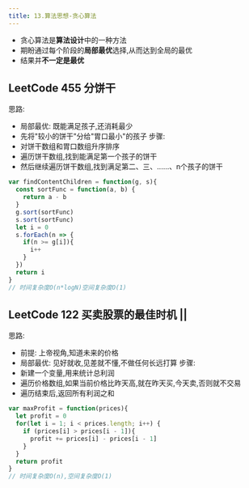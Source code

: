 ```yaml
---
title: 13.算法思想-贪心算法
---
```

- 贪心算法是**算法设计**中的一种方法
- 期盼通过每个阶段的**局部最优**选择,从而达到全局的最优
- 结果并**不一定是最优**
## LeetCode 455 分饼干
思路:
- 局部最优: 既能满足孩子,还消耗最少
- 先将"较小的饼干"分给"胃口最小"的孩子
步骤:
- 对饼干数组和胃口数组升序排序
- 遍历饼干数组,找到能满足第一个孩子的饼干
- 然后继续遍历饼干数组,找到满足第二、三、......、n个孩子的饼干
```js
var findContentChildren = function(g, s){
  const sortFunc = function(a, b) {
    return a - b
  }
  g.sort(sortFunc)
  s.sort(sortFunc)
  let i = 0
  s.forEach(n => {
    if(n >= g[i]){
      i++
    }
  })
  return i
}
// 时间复杂度O(n*logN)空间复杂度O(1)
```
## LeetCode 122 买卖股票的最佳时机 ||
思路: 
- 前提: 上帝视角,知道未来的价格
-  局部最优: 见好就收,见差就不懂,不做任何长远打算
步骤:
- 新建一个变量,用来统计总利润
- 遍历价格数组,如果当前价格比昨天高,就在昨天买,今天卖,否则就不交易
- 遍历结束后,返回所有利润之和
```js
var maxProfit = function(prices){
  let profit = 0
  for(let i = 1; i < prices.length; i++) {
    if (prices[i] > prices[i - 1]){
      profit += prices[i] - prices[i - 1] 
    }
  }
  return profit
}
// 时间复杂度O(n),空间复杂度O(1)
```
